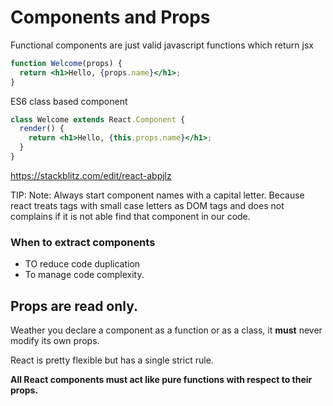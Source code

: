 # Components and Props

Functional components are just valid javascript functions which return jsx
```jsx
function Welcome(props) {
  return <h1>Hello, {props.name}</h1>;
}
```

ES6 class based component
```jsx
class Welcome extends React.Component {
  render() {
    return <h1>Hello, {this.props.name}</h1>;
  }
}
```

https://stackblitz.com/edit/react-abpjlz

TIP: Note: Always start component names with a capital letter.
Because react treats tags with small case letters as DOM tags and does not complains if it is not able find that component in our code.

### When to extract components
* TO reduce code duplication
* To manage code complexity.

## Props are read only.
Weather you declare a component as a function or as a class, it **must** never modify its own props.

React is pretty flexible but has a single strict rule.
 
**All React components must act like pure functions with respect to their props.**

